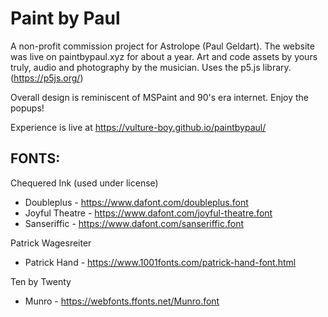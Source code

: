 # Paint by Paul

A non-profit commission project for Astrolope (Paul Geldart). The website was live on paintbypaul.xyz for about a year. 
Art and code assets by yours truly, audio and photography by the musician. Uses the p5.js library. (https://p5js.org/)

Overall design is reminiscent of MSPaint and 90's era internet. Enjoy the popups!

Experience is live at https://vulture-boy.github.io/paintbypaul/

## FONTS:
Chequered Ink (used under license)
- Doubleplus - https://www.dafont.com/doubleplus.font
- Joyful Theatre - https://www.dafont.com/joyful-theatre.font
- Sanseriffic - https://www.dafont.com/sanseriffic.font

Patrick Wagesreiter
- Patrick Hand - https://www.1001fonts.com/patrick-hand-font.html

Ten by Twenty 
- Munro - https://webfonts.ffonts.net/Munro.font

